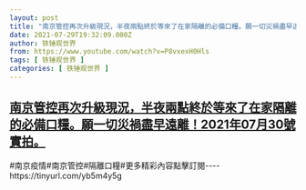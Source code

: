 ```yaml
---
layout: post
title: "南京管控再次升級現況，半夜兩點終於等來了在家隔離的必備口糧。願一切災禍盡早遠離！2021年07月30號實拍。"
date: 2021-07-29T19:32:09.000Z
author: 铁锤观世界
from: https://www.youtube.com/watch?v=P8vxexH0Hls
tags: [ 铁锤观世界 ]
categories: [ 铁锤观世界 ]
---
```

<!--1627587129000-->
[南京管控再次升級現況，半夜兩點終於等來了在家隔離的必備口糧。願一切災禍盡早遠離！2021年07月30號實拍。](https://www.youtube.com/watch?v=P8vxexH0Hls)
------

<div>
#南京疫情#南京管控#隔離口糧#更多精彩內容點擊訂閱----https://tinyurl.com/yb5m4y5g
</div>

